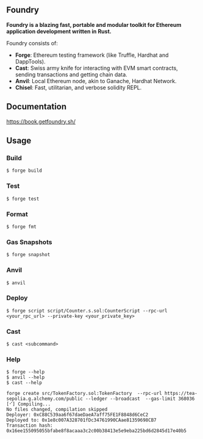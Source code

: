 ## Foundry

**Foundry is a blazing fast, portable and modular toolkit for Ethereum application development written in Rust.**

Foundry consists of:

-   **Forge**: Ethereum testing framework (like Truffle, Hardhat and DappTools).
-   **Cast**: Swiss army knife for interacting with EVM smart contracts, sending transactions and getting chain data.
-   **Anvil**: Local Ethereum node, akin to Ganache, Hardhat Network.
-   **Chisel**: Fast, utilitarian, and verbose solidity REPL.

## Documentation

https://book.getfoundry.sh/

## Usage

### Build

```shell
$ forge build
```

### Test

```shell
$ forge test
```

### Format

```shell
$ forge fmt
```

### Gas Snapshots

```shell
$ forge snapshot
```

### Anvil

```shell
$ anvil
```

### Deploy

```shell
$ forge script script/Counter.s.sol:CounterScript --rpc-url <your_rpc_url> --private-key <your_private_key>
```

### Cast

```shell
$ cast <subcommand>
```

### Help

```shell
$ forge --help
$ anvil --help
$ cast --help
```

```shell
forge create src/TokenFactory.sol:TokenFactory  --rpc-url https://tea-sepolia.g.alchemy.com/public --ledger --broadcast  --gas-limit 368036
[⠊] Compiling...
No files changed, compilation skipped
Deployer: 0xC88C539aa6f67daeDaeA7aff75FE1F8848d6CeC2
Deployed to: 0x1e8c007A328701fDc34761990CAae81359698CB7
Transaction hash: 0x16ee155095055bfabe8f8acaaa3c2c00b38413e5e9eba225bd6d2845d17e40b5
```